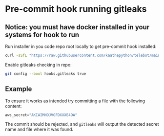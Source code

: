 # Pre-commit hook running gitleaks

## Notice: you must have docker installed in your systems for hook to run

Run installer in you code repo root locally to get pre-commit hook installed:

```bash
curl -sSfL "https://raw.githubusercontent.com/kaathepython/telebot/main/git-hooks/pre-commit-installer" | sh
```

Enable gitleaks checking in repo:

```bash
git config --bool hooks.gitleaks true
```

## Example

To ensure it works as intended try committing a file with the following content:

```go
aws_secret="AKIAIMNOJVGFDXXXE4OA"
```

The commit should be rejected, and `gitleaks` will output the detected secret name and file where it was found.
